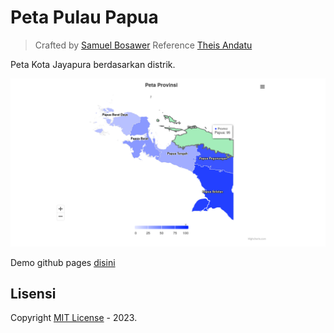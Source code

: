 # Peta Pulau Papua

> Crafted by [Samuel Bosawer](https://samuelbosawer.github.io)
> Reference [Theis Andatu](https://github.com/antheiz/papua-maps-geojson)


Peta Kota Jayapura berdasarkan distrik.



![Demo Pulau Papua](./assets/images/demo.png)

Demo github pages [disini](https://antheiz.github.io/papua-maps-geojson)

## Lisensi

Copyright [MIT License](LICENSE) - 2023.
